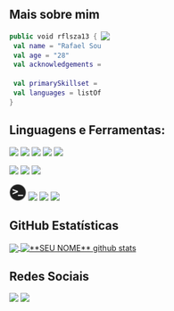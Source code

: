 ## Mais sobre mim

<img align="right" width="340" src="https://i2.wp.com/allhtaccess.info/wp-content/uploads/2018/03/programming.gif?fit=1281%2C716&ssl=1" />

```Kotlin
public void rflsza13 {
 val name = "Rafael Souza"
 val age = "28"
 val acknowledgements = "Web/System Development"
 
 val primarySkillset = "ALGUMAS HABILIDADES"
 val languages = listOf("Java", "HTML", "CSS") 
}
```

## **Linguagens e Ferramentas:**  

<code><img height="30" src="https://img.shields.io/badge/HTML-239120?style=for-the-badge&logo=html5&logoColor=white"></code>
<code><img height="30" src="https://img.shields.io/badge/CSS-239120?&style=for-the-badge&logo=css3&logoColor=white"></code>
<code><img height="30" src="https://img.shields.io/badge/Java-ED8B00?style=for-the-badge&logo=java&logoColor=white"></code>
<code><img height="30" src="https://img.shields.io/badge/Spring-6DB33F?style=for-the-badge&logo=spring&logoColor=white"></code>
<code><img height="30" src="https://img.shields.io/badge/MySQL-00000F?style=for-the-badge&logo=mysql&logoColor=white"></code>

<code><img height="30" src="https://img.shields.io/badge/Git-E34F26?style=for-the-badge&logo=git&logoColor=white"></code>
<code><img height="30" src="https://img.shields.io/badge/Windows-017AD7?style=for-the-badge&logo=windows&logoColor=white"></code>
<code><img height="30" src="https://img.shields.io/badge/Linux-E34F26?style=for-the-badge&logo=linux&logoColor=white"></code>

<code><img height="30" src="https://raw.githubusercontent.com/github/explore/80688e429a7d4ef2fca1e82350fe8e3517d3494d/topics/terminal/terminal.png"></code>
<code><img height="30" src="https://user-images.githubusercontent.com/66737556/190868950-892e61fe-cd34-491d-aef0-927aafb2ef35.svg"></code>
<code><img height="30" src="https://user-images.githubusercontent.com/66737556/190868901-780e82d8-d98e-4df5-b138-54fa4b4a829c.png"></code>
<code><img height="30" src="https://user-images.githubusercontent.com/66737556/190880266-fd599c1a-efe2-49c4-ace3-c2edbc0f544a.png"></code>



## **GitHub Estatísticas**

<a href="https://github.com/Gurupreet">
  <img align="center" src="https://github-readme-stats.vercel.app/api/top-langs/?username=rflsza13&theme=dracula&hide_langs_below=1" />
</a>

<a href="https://github.com/Gurupreet">
 <img align="center" src="https://github-readme-stats.vercel.app/api?username=rflsza13&show_icons=true&theme=dracula&line_height=33" alt="**SEU NOME** github stats"/>
</a>
<br>

## Redes Sociais
<a href="https://www.linkedin.com/in/rsouza13/" target="_blank"><img height="30" src="https://img.shields.io/badge/LinkedIn-0077B5?style=for-the-badge&logo=linkedin&logoColor=white"></a>
<a href="mailto:rafaelrodriguessouza10@gmail.com"><img height="30" src="https://img.shields.io/badge/Gmail-D14836?style=for-the-badge&logo=gmail&logoColor=white"></a>
